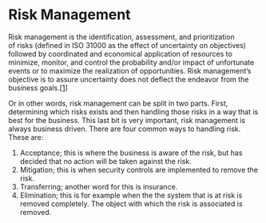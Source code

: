 # Risk Management

Risk management is the identification, assessment, and prioritization of risks (defined in ISO 31000 as the effect of uncertainty on objectives) followed by coordinated and economical application of resources to minimize, monitor, and control the probability and/or impact of unfortunate events or to maximize the realization of opportunities. Risk management’s objective is to assure uncertainty does not deflect the endeavor from the business goals.[[1]]

Or in other words, risk management can be split in two parts. First, determining which risks exists and then handling those risks in a way that is best for the business. This last bit is very important, risk management is always business driven. There are four common ways to handling risk. These are:
1. Acceptance; this is where the business is aware of the risk, but has decided that no action will be taken against the risk.
2. Mitigation; this is when security controls are implemented to remove the risk.
3. Transferring; another word for this is insurance.
4. Elimination; this is for example when the the system that is at risk is removed completely. The object with which the risk is associated is removed.



[1]: https://en.m.wikipedia.org/wiki/Risk_management
